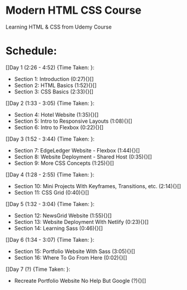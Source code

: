 # Modern HTML CSS Course
Learning HTML & CSS from Udemy Course

# Schedule:
[]Day 1 (2:26 - 4:52) {Time Taken: }:
- Section 1: Introduction (0:27){}[]
- Section 2: HTML Basics  (1:52){}[]
- Section 3: CSS Basics   (2:33){}[]

[]Day 2 (1:33 - 3:05) {Time Taken: }:
- Section 4: Hotel Website               (1:35){}[]
- Section 5: Intro to Responsive Layouts (1:08){}[]
- Section 6: Intro to Flexbox            (0:22){}[]

[]Day 3 (1:52 - 3:44) {Time Taken: }:
- Section 7: EdgeLedger Website - Flexbox     (1:44){}[]
- Section 8: Website Deployment - Shared Host (0:35){}[]
- Section 9: More CSS Concepts                (1:25){}[]

[]Day 4 (1:28 - 2:55) {Time Taken: }:
- Section 10: Mini Projects With Keyframes, Transitions, etc. (2:14){}[]
- Section 11: CSS Grid                                        (0:40){}[]

[]Day 5 (1:32 - 3:04) {Time Taken: }:
- Section 12: NewsGrid Website                (1:55){}[]
- Section 13: Website Deployment With Netlify (0:23){}[]
- Section 14: Learning Sass                   (0:46){}[]

[]Day 6 (1:34 - 3:07) {Time Taken: }:
- Section 15: Portfolio Website With Sass (3:05){}[]
- Section 16: Where To Go From Here       (0:02){}[]

[]Day 7 (?) {Time Taken: }:
- Recreate Portfolio Website No Help But Google (?){}[]